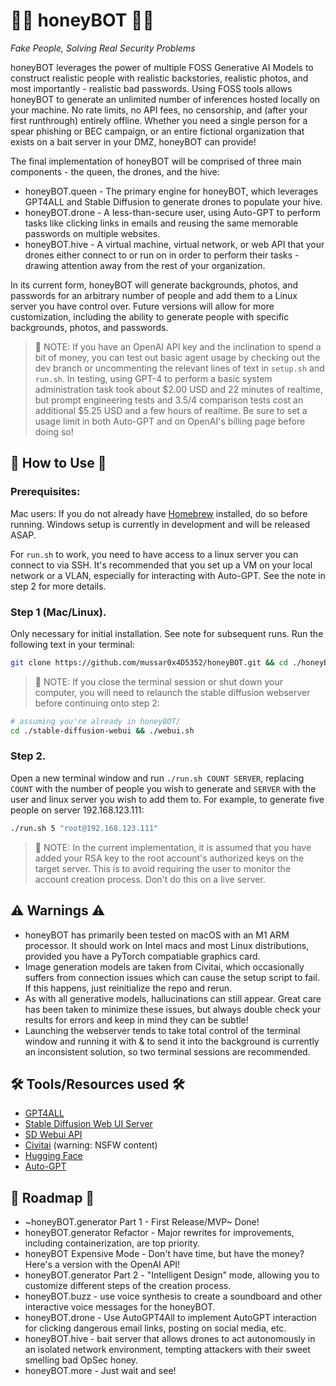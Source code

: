 # 🍯🤖 honeyBOT 🤖🍯

*Fake People, Solving Real Security Problems*

honeyBOT leverages the power of multiple FOSS Generative AI Models to construct realistic people with realistic backstories, realistic photos, and most importantly - realistic bad passwords. Using FOSS tools allows honeyBOT to generate an unlimited number of inferences hosted locally on your machine. No rate limits, no API fees, no censorship, and (after your first runthrough) entirely offline. Whether you need a single person for a spear phishing or BEC campaign, or an entire fictional organization that exists on a bait server in your DMZ, honeyBOT can provide!

The final implementation of honeyBOT will be comprised of three main components - the queen, the drones, and the hive:
* honeyBOT.queen - The primary engine for honeyBOT, which leverages GPT4ALL and Stable Diffusion to generate drones to populate your hive. 
* honeyBOT.drone - A less-than-secure user, using Auto-GPT to perform tasks like clicking links in emails and reusing the same memorable passwords on multiple websites. 
* honeyBOT.hive - A virtual machine, virtual network, or web API that your drones either connect to or run on in order to perform their tasks - drawing attention away from the rest of your organization. 

In its current form, honeyBOT will generate backgrounds, photos, and passwords for an arbitrary number of people and add them to a Linux server you have control over. Future versions will allow for more customization, including the ability to generate people with specific backgrounds, photos, and passwords. 

>🚨 NOTE: If you have an OpenAI API key and the inclination to spend a bit of money, you can test out basic agent usage by checking out the dev branch or uncommenting the relevant lines of text in `setup.sh` and `run.sh`. 
>In testing, using GPT-4 to perform a basic system administration task took about $2.00 USD and 22 minutes of realtime, but prompt engineering tests and 3.5/4 comparison tests cost an additional $5.25 USD and a few hours of realtime.
>Be sure to set a usage limit in both Auto-GPT and on OpenAI's billing page before doing so!

## 🐝 How to Use 🐝

### Prerequisites:
Mac users: If you do not already have [Homebrew](https://brew.sh) installed, do so before running.
Windows setup is currently in development and will be released ASAP.

For `run.sh` to work, you need to have access to a linux server you can connect to via SSH. It's recommended that you set up a VM on your local network or a VLAN, especially for interacting with Auto-GPT. See the note in step 2 for more details.

### Step 1 (Mac/Linux).

Only necessary for initial installation. See note for subsequent runs. Run the following text in your terminal:
```bash
git clone https://github.com/mussar0x4D5352/honeyBOT.git && cd ./honeyBOT && chmod +x *.sh && ./setup.sh
```
>🚨 NOTE: If you close the terminal session or shut down your computer, you will need to relaunch the stable diffusion webserver before continuing onto step 2:
```bash
# assuming you're already in honeyBOT/
cd ./stable-diffusion-webui && ./webui.sh
```


### Step 2.

Open a new terminal window and run `./run.sh COUNT SERVER`, replacing `COUNT` with the number of people you wish to generate and `SERVER` with the user and linux server you wish to add them to. For example, to generate five people on server 192.168.123.111:

```bash
./run.sh 5 "root@192.168.123.111"
```
>🚨 NOTE: In the current implementation, it is assumed that you have added your RSA key to the root account's authorized keys on the target server. This is to avoid requiring the user to monitor the account creation process. Don't do this on a live server.

## ⚠️ Warnings ⚠️

* honeyBOT has primarily been tested on macOS with an M1 ARM processor. It should work on Intel macs and most Linux distributions, provided you have a PyTorch compatiable graphics card.
* Image generation models are taken from Civitai, which occasionally suffers from connection issues which can cause the setup script to fail. If this happens, just reinitialize the repo and rerun.
* As with all generative models, hallucinations can still appear. Great care has been taken to minimize these issues, but always double check your results for errors and keep in mind they can be subtle!
* Launching the webserver tends to take total control of the terminal window and running it with & to send it into the background is currently an inconsistent solution, so two terminal sessions are recommended.

## 🛠️ Tools/Resources used 🛠️

* [GPT4ALL](https://gpt4all.io/index.html)
* [Stable Diffusion Web UI Server](https://github.com/AUTOMATIC1111/stable-diffusion-webui)
* [SD Webui API](https://github.com/mix1009/sdwebuiapi)
* [Civitai](https://civitai.com/) (warning: NSFW content)
* [Hugging Face](https://huggingface.co/)
* [Auto-GPT](https://github.com/Significant-Gravitas/Auto-GPT)

## 🚗 Roadmap 🚗

* ~honeyBOT.generator Part 1 - First Release/MVP~ Done!
* honeyBOT.generator Refactor - Major rewrites for improvements, including containerization, are top priority.
* honeyBOT Expensive Mode - Don't have time, but have the money? Here's a version with the OpenAI API!
* honeyBOT.generator Part 2 - "Intelligent Design" mode, allowing you to customize different steps of the creation process.
* honeyBOT.buzz - use voice synthesis to create a soundboard and other interactive voice messages for the honeyBOT.
* honeyBOT.drone - Use AutoGPT4All to implement AutoGPT interaction for clicking dangerous email links, posting on social media, etc.
* honeyBOT.hive - bait server that allows drones to act autonomously in an isolated network environment, tempting attackers with their sweet smelling bad OpSec honey.
* honeyBOT.more - Just wait and see!
